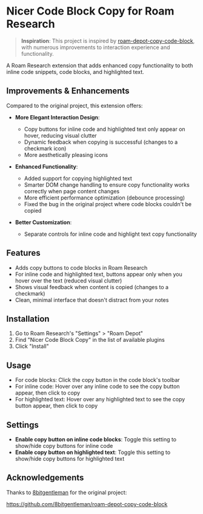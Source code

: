 # Nicer Code Block Copy for Roam Research

> **Inspiration**: This project is inspired by [roam-depot-copy-code-block](https://github.com/8bitgentleman/roam-depot-copy-code-block), with numerous improvements to interaction experience and functionality.

A Roam Research extension that adds enhanced copy functionality to both inline code snippets, code blocks, and highlighted text.

## Improvements & Enhancements

Compared to the original project, this extension offers:

- **More Elegant Interaction Design**:

  - Copy buttons for inline code and highlighted text only appear on hover, reducing visual clutter
  - Dynamic feedback when copying is successful (changes to a checkmark icon)
  - More aesthetically pleasing icons

- **Enhanced Functionality**:

  - Added support for copying highlighted text
  - Smarter DOM change handling to ensure copy functionality works correctly when page content changes
  - More efficient performance optimization (debounce processing)
  - Fixed the bug in the original project where code blocks couldn't be copied

- **Better Customization**:
  - Separate controls for inline code and highlight text copy functionality

## Features

- Adds copy buttons to code blocks in Roam Research
- For inline code and highlighted text, buttons appear only when you hover over the text (reduced visual clutter)
- Shows visual feedback when content is copied (changes to a checkmark)
- Clean, minimal interface that doesn't distract from your notes

## Installation

1. Go to Roam Research's "Settings" > "Roam Depot"
2. Find "Nicer Code Block Copy" in the list of available plugins
3. Click "Install"

## Usage

- For code blocks: Click the copy button in the code block's toolbar
- For inline code: Hover over any inline code to see the copy button appear, then click to copy
- For highlighted text: Hover over any highlighted text to see the copy button appear, then click to copy

## Settings

- **Enable copy button on inline code blocks**: Toggle this setting to show/hide copy buttons for inline code
- **Enable copy button on highlighted text**: Toggle this setting to show/hide copy buttons for highlighted text

## Acknowledgements

Thanks to [8bitgentleman](https://github.com/8bitgentleman) for the original project:

https://github.com/8bitgentleman/roam-depot-copy-code-block
